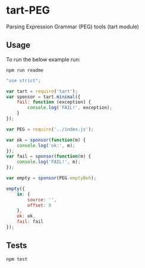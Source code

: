 tart-PEG
========

Parsing Expression Grammar (PEG) tools (tart module)

## Usage

To run the below example run:

    npm run readme

```javascript
"use strict";

var tart = require('tart');
var sponsor = tart.minimal({
    fail: function (exception) {
        console.log('FAIL!', exception);
    }
});

var PEG = require('../index.js');

var ok = sponsor(function(m) {
    console.log('ok:', m);
});
var fail = sponsor(function(m) {
    console.log('FAIL!', m);
});

var empty = sponsor(PEG.emptyBeh);

empty({
    in: {
        source: '',
        offset: 0
    },
    ok: ok,
    fail: fail
});

```

## Tests

    npm test

